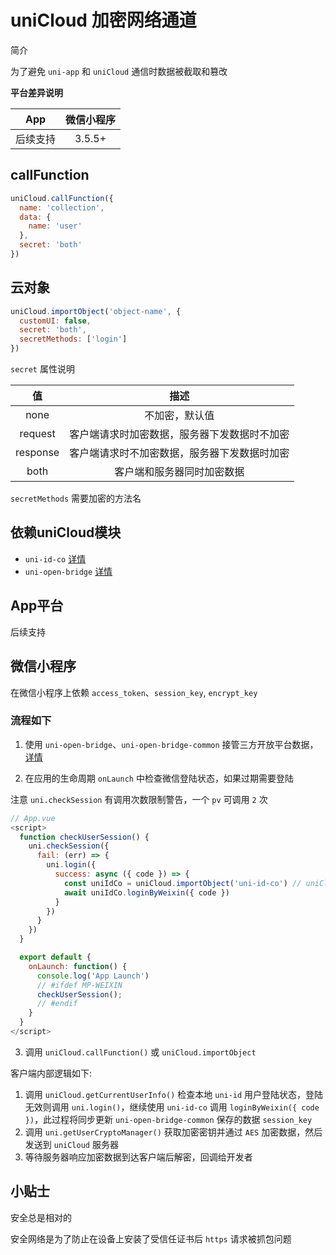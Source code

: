 # uniCloud 加密网络通道

简介

为了避免 `uni-app` 和 `uniCloud` 通信时数据被截取和篡改


**平台差异说明**

|App|微信小程序|
|:-:|:-:|
|后续支持|3.5.5+|


## callFunction

```js
uniCloud.callFunction({
  name: 'collection',
  data: {
    name: 'user'
  },
  secret: 'both'
})
```


## 云对象

```js
uniCloud.importObject('object-name', {
  customUI: false,
  secret: 'both',
  secretMethods: ['login']
})
```


`secret` 属性说明

|值				|描述																					|
|:-:			|:-:																					|
|none			|不加密，默认值																|
|request	|客户端请求时加密数据，服务器下发数据时不加密	    |
|response	|客户端请求时不加密数据，服务器下发数据时加密	    |
|both			|客户端和服务器同时加密数据										  |

`secretMethods` 需要加密的方法名


## 依赖uniCloud模块

- `uni-id-co` [详情]()
- `uni-open-bridge` [详情]()


## App平台

后续支持


## 微信小程序

在微信小程序上依赖 `access_token`、`session_key`, `encrypt_key`


### 流程如下

1. 使用 `uni-open-bridge`、`uni-open-bridge-common` 接管三方开放平台数据，[详情](/uniCloud/uni-open-bridge)

2. 在应用的生命周期 `onLaunch` 中检查微信登陆状态，如果过期需要登陆

注意 `uni.checkSession` 有调用次数限制警告，一个 `pv` 可调用 `2` 次

```js
// App.vue
<script>
  function checkUserSession() {
    uni.checkSession({
      fail: (err) => {
        uni.login({
          success: async ({ code }) => {
            const uniIdCo = uniCloud.importObject('uni-id-co') // uniCloud云对象 uni-id-co
            await uniIdCo.loginByWeixin({ code })
          }
        })
      }
    })
  }

  export default {
    onLaunch: function() {
      console.log('App Launch')
      // #ifdef MP-WEIXIN
      checkUserSession();
      // #endif
    }
  }
</script>
```

3. 调用 `uniCloud.callFunction()` 或 `uniCloud.importObject`

客户端内部逻辑如下:

1. 调用 `uniCloud.getCurrentUserInfo()` 检查本地 `uni-id` 用户登陆状态，登陆无效则调用 `uni.login()`，继续使用 `uni-id-co` 调用 `loginByWeixin({ code })`，此过程将同步更新 `uni-open-bridge-common` 保存的数据 `session_key`
2. 调用 `uni.getUserCryptoManager()` 获取加密密钥并通过 `AES` 加密数据，然后发送到 `uniCloud` 服务器
3. 等待服务器响应加密数据到达客户端后解密，回调给开发者


## 小贴士

安全总是相对的

安全网络是为了防止在设备上安装了受信任证书后 `https` 请求被抓包问题

